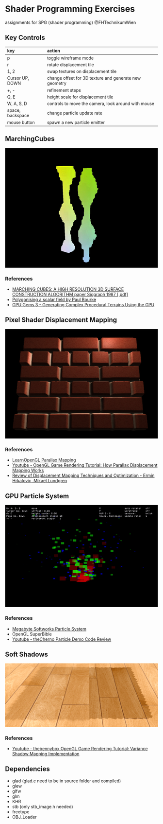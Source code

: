 # Shader Programming Exercises

assignments for SPG (shader programming) @FHTechnikumWien

## Key Controls

| key        | action |
| :------------- | :----- |
| p      | toggle wireframe mode |
| r      | rotate displacement tile |
| 1, 2      | swap textures on displacement tile |
| Cursor UP, DOWN      | change offset for 3D texture and generate new geometry |
| +, -      | refinement steps |
| Q, E      | height scale for displacement tile |
| W, A, S, D      | controls to move the camera, look around with mouse |
| space, backspace | change particle update rate |
| mouse button | spawn a new particle emitter |

## MarchingCubes

![Screenshot](marchingCubes.gif "marchingcubes")

### References

- [MARCHING CUBES: A HIGH RESOLUTION
3D SURFACE CONSTRUCTION ALGORITHM paper Siggraph 1987 [.pdf]](https://people.eecs.berkeley.edu/~jrs/meshpapers/LorensenCline.pdf)
- [Polygonising a scalar field by Paul Bourke](http://paulbourke.net/geometry/polygonise/)
- [GPU Gems 3 - Generating Complex Procedural Terrains Using the GPU](https://developer.nvidia.com/gpugems/gpugems3/part-i-geometry/chapter-1-generating-complex-procedural-terrains-using-gpu)

## Pixel Shader Displacement Mapping

![displacement tile](displacementTile.png "displacement tile")

### References

- [LearnOpenGL Parallax Mapping](https://learnopengl.com/Advanced-Lighting/Parallax-Mapping)
- [Youtube - OpenGL Game Rendering Tutorial: How Parallax Displacement Mapping Works](https://www.youtube.com/watch?v=xvOT62L-fQI)
- [Review of Displacement Mapping Techniques and Optimization - Ermin Hrkalovic, Mikael Lundgren](http://www.diva-portal.org/smash/get/diva2:831762/FULLTEXT01.pdf)


## GPU Particle System

![Screenshot](particles.gif "particles")

### References
- [Megabyte Softworks Particle System](https://www.mbsoftworks.sk/tutorials/opengl3/23-particle-system/)
- OpenGL SuperBible
- [Youtube - theCherno Particle Demo Code Review](https://www.youtube.com/watch?v=kdJhCv7lCD4)

## Soft Shadows

![Screenshot](shadows.png "shadows")

### References

- [Youtube - thebennybox OpenGL Game Rendering Tutorial: Variance Shadow Mapping Implementation](https://www.youtube.com/watch?v=LGFDifcbsoQ)


## Dependencies

- glad (glad.c need to be in source folder and compiled)
- glew
- glfw
- glm
- KHR
- stb (only stb_image.h needed)
- freetype
- OBJ_Loader
